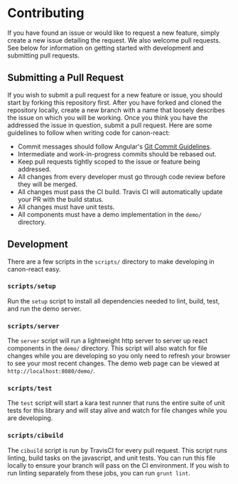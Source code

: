 # Contributing

If you have found an issue or would like to request a new feature, simply create a new issue detailing the request. We also welcome pull requests. See below for information on getting started with development and submitting pull requests.

## Submitting a Pull Request
If you wish to submit a pull request for a new feature or issue, you should start by forking this repository first. After you have forked and cloned the repository locally, create a new branch with a name that loosely describes the issue on which you will be working. Once you think you have the addressed the issue in question, submit a pull request. Here are some guidelines to follow when writing code for canon-react:

- Commit messages should follow Angular's [Git Commit Guidelines](https://github.com/angular/angular.js/blob/master/CONTRIBUTING.md#-git-commit-guidelines).
- Intermediate and work-in-progress commits should be rebased out.
- Keep pull requests tightly scoped to the issue or feature being addressed.
- All changes from every developer must go through code review before they will be merged.
- All changes must pass the CI build. Travis CI will automatically update your PR with the build status.
- All changes must have unit tests.
- All components must have a demo implementation in the `demo/` directory.

## Development
There are a few scripts in the `scripts/` directory to make developing in canon-react easy.
### `scripts/setup`
Run the `setup` script to install all dependencies needed to lint, build, test, and run the demo server.
### `scripts/server`
The `server` script will run a lightweight http server to server up react components in the `demo/` directory. This script will also watch for file changes while you are developing so you only need to refresh your browser to see your most recent changes. The demo web page can be viewed at `http://localhost:8080/demo/`.
### `scripts/test`
The `test` script will start a kara test runner that runs the entire suite of unit tests for this library and will stay alive and watch for file changes while you are developing.
### `scripts/cibuild`
The `cibuild` script is run by TravisCI for every pull request. This script runs linting, build tasks on the javascript, and unit tests. You can run this file locally to ensure your branch will pass on the CI environment. If you wish to run linting separately from these jobs, you can run `grunt lint`.
